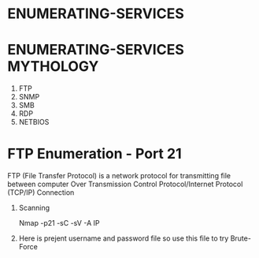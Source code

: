 # ENUMERATING-SERVICES

# ENUMERATING-SERVICES MYTHOLOGY

1. FTP
2. SNMP
3. SMB
4. RDP
5. NETBIOS

# FTP Enumeration - Port 21

FTP (File Transfer Protocol) is a network protocol for transmitting file between computer Over Transmission Control Protocol/Internet Protocol (TCP/IP) Connection

1. Scanning

     Nmap -p21 -sC -sV -A IP 

2. Here is prejent username and password file so use this file to try Brute-Force

    

